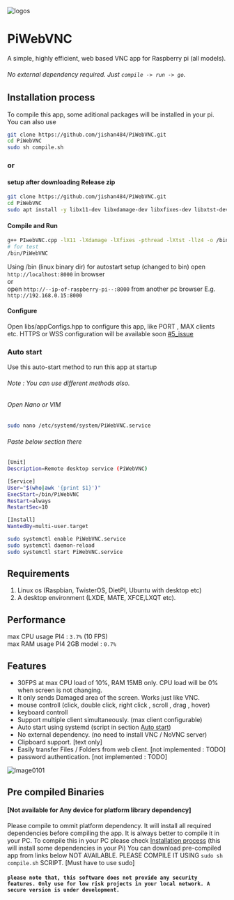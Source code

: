 ![logos](https://user-images.githubusercontent.com/49402826/176439822-57f3a7ad-e21b-4a8f-a25a-b8e7a2c084f5.png)


# PiWebVNC
A simple, highly efficient, web based VNC app for Raspberry pi (all models).
###### No external dependency required. Just `compile -> run -> go`.
## Installation process
To compile this app, some aditional packages will be installed in your pi. You can also use 
```sh
git clone https://github.com/jishan484/PiWebVNC.git
cd PiWebVNC
sudo sh compile.sh
```
### or
#### setup after downloading Release zip
```sh
git clone https://github.com/jishan484/PiWebVNC.git
cd PiWebVNC
sudo apt install -y libx11-dev libxdamage-dev libxfixes-dev libxtst-dev liblz4-dev g++
```
#### Compile and Run
```sh
g++ PIwebVNC.cpp -lX11 -lXdamage -lXfixes -pthread -lXtst -llz4 -o /bin/PiWebVNC
# for test
/bin/PiWebVNC
```
Using /bin (linux binary dir) for autostart setup (changed to bin)
open `http://localhost:8000` in browser<br>
or<br>
open `http://--ip-of-raspberry-pi--:8000` from another pc browser E.g. `http://192.168.0.15:8000`

#### Configure
Open libs/appConfigs.hpp to configure this app, like PORT , MAX clients etc.
HTTPS or WSS configuration will be available soon [#5_issue](/../../issues/5)

### Auto start
Use this auto-start method to run this app at startup
###### Note : You can use different methods also.
###### Open Nano or VIM
```sh
sudo nano /etc/systemd/system/PiWebVNC.service
```
###### Paste below section there
```sh
[Unit]
Description=Remote desktop service (PiWebVNC)

[Service]
User="$(who|awk '{print $1}')"
ExecStart=/bin/PiWebVNC
Restart=always
RestartSec=10

[Install]
WantedBy=multi-user.target
```
```sh
sudo systemctl enable PiWebVNC.service
sudo systemctl daemon-reload
sudo systemctl start PiWebVNC.service
```

## Requirements
1. Linux os (Raspbian, TwisterOS, DietPI, Ubuntu with desktop etc)
2. A desktop environment (LXDE, MATE, XFCE,LXQT etc).

## Performance
max CPU usage PI4 : `3.7%` (10 FPS)<br>
max RAM usage PI4 2GB model : `0.7%`

## Features
* 30FPS at max CPU load of 10%, RAM 15MB only. CPU load will be 0% when screen is not changing. 
* It only sends Damaged area of the screen. Works just like VNC.
* mouse controll (click, double click, right click , scroll , drag , hover)
* keyboard controll
* Support multiple client simultaneously. (max client configurable)
* Auto start using systemd (script in section [Auto start](#auto-start))
* No external dependency. (no need to install VNC / NoVNC server)
* Clipboard support. [text only]
* Easily transfer Files / Folders from web client. [not implemented : TODO]
* password authentication. [not implemented : TODO]

![Image0101](https://user-images.githubusercontent.com/49402826/171990825-30321f79-c50e-4b03-aac5-eb9c029d7f3b.png)


## Pre compiled Binaries
####    [Not available for Any device for platform library dependency]
Please compile to ommit platform dependency. It will install all required dependencies before compiling the app.
It is always better to compile it in your PC. To compile this in your PC please check [Installation process](#installation-process) (this will install some dependencies in your Pi)
You can download pre-compiled app from links below
  NOT AVAILABLE. PLEASE COMPILE IT USING `sudo sh compile.sh` SCRIPT. [Must have to use sudo]

#### `please note that, this software does not provide any security features. Only use for low risk projects in your local network. A secure version is under development.`
